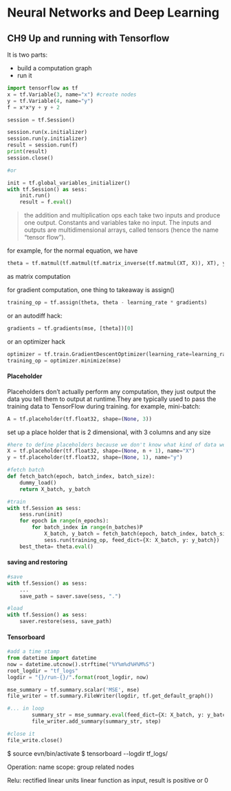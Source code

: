 # Neural Networks and Deep Learning 
## CH9 Up and running with Tensorflow 

It is two parts: 
* build a computation graph
* run it 

```python 
import tensorflow as tf
x = tf.Variable(3, name="x") #create nodes 
y = tf.Variable(4, name="y")
f = x*x*y + y + 2

session = tf.Session()

session.run(x.initializer)
session.run(y.initializer)
result = session.run(f)
print(result)
session.close()

#or 

init = tf.global_variables_initializer()
with tf.Session() as sess:
    init.run()
    result = f.eval()
```
> the addition and multiplication ops
each take two inputs and produce one output. Constants and variables take no input. The inputs and outputs are multidimensional arrays,
called tensors (hence the name “tensor flow”).

for example, for the normal equation, we have 
```python 
theta = tf.matmul(tf.matmul(tf.matrix_inverse(tf.matmul(XT, X)), XT), y)
```
as matrix computation 

for gradient computation, one thing to takeaway is assign()
```python
training_op = tf.assign(theta, theta - learning_rate * gradients)
```
or an autodiff hack:
```python
gradients = tf.gradients(mse, [theta])[0]
```
or an optimizer hack 
```python 
optimizer = tf.train.GradientDescentOptimizer(learning_rate=learning_rate)
training_op = optimizer.minimize(mse)
```

#### Placeholder 
Placeholders don’t actually perform any computation, they just output the data you tell them to output at runtime.They are typically used to pass the training data to TensorFlow during training.
for example, mini-batch:
```python
A = tf.placeholder(tf.float32, shape=(None, 3))
```
set up a place holder that is 2 dimensional, with 3 columns and any size

```python 
#here to define placeholders because we don't know what kind of data we have
X = tf.placeholder(tf.float32, shape=(None, n + 1), name="X")
y = tf.placeholder(tf.float32, shape=(None, 1), name="y")

#fetch batch
def fetch_batch(epoch, batch_index, batch_size):
    dummy_load()
    return X_batch, y_batch

#train
with tf.Session as sess:
    sess.run(init)
    for epoch in range(n_epochs):
        for batch_index in range(n_batches)P
            X_batch, y_batch = fetch_batch(epoch, batch_index, batch_size)
            sess.run(training_op, feed_dict={X: X_batch, y: y_batch})
    best_theta= theta.eval()
```

#### saving and restoring 
```python
#save
with tf.Session() as sess:
    ...
    save_path = saver.save(sess, ".")

#load
with tf.Session() as sess:
    saver.restore(sess, save_path)
```

#### Tensorboard 

```python
#add a time stamp 
from datetime import datetime
now = datetime.utcnow().strftime("%Y%m%d%H%M%S")
root_logdir = "tf_logs"
logdir = "{}/run-{}/".format(root_logdir, now)

mse_summary = tf.summary.scalar('MSE', mse)
file_writer = tf.summary.FileWriter(logdir, tf.get_default_graph())

#... in loop
        summary_str = mse_summary.eval(feed_dict={X: X_batch, y: y_batch})
        file_writer.add_summary(summary_str, step)

#close it 
file_write.close()

```

$ source evn/bin/activate
$ tensorboard --logdir tf_logs/

Operation: name scope: group related nodes 

Relu: rectified linear units 
    linear function as input, result is positive or 0